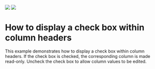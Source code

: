 <!-- default badges list -->
[![](https://img.shields.io/badge/Open_in_DevExpress_Support_Center-FF7200?style=flat-square&logo=DevExpress&logoColor=white)](https://supportcenter.devexpress.com/ticket/details/E1517)
[![](https://img.shields.io/badge/📖_How_to_use_DevExpress_Examples-e9f6fc?style=flat-square)](https://docs.devexpress.com/GeneralInformation/403183)
<!-- default badges end -->
# How to display a check box within column headers


<p>This example demonstrates how to display a check box within column headers. If the check box is checked, the corresponding column is made read-only. Uncheck the check box to allow column values to be edited.</p>

<br/>


